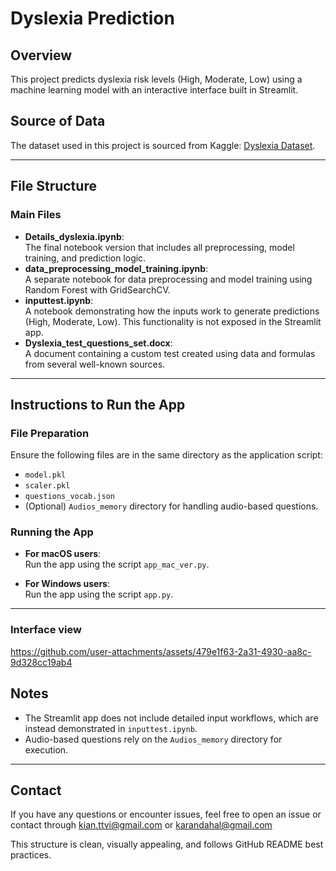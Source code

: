 # Dyslexia Prediction

## Overview
This project predicts dyslexia risk levels (High, Moderate, Low) using a machine learning model with an interactive interface built in Streamlit.

## Source of Data
The dataset used in this project is sourced from Kaggle: [Dyslexia Dataset](https://www.kaggle.com/datasets/thenikhilnj45/dyslexiaproject).

---

## File Structure
### Main Files
- **Details_dyslexia.ipynb**:  
  The final notebook version that includes all preprocessing, model training, and prediction logic.
- **data_preprocessing_model_training.ipynb**:  
  A separate notebook for data preprocessing and model training using Random Forest with GridSearchCV.
- **inputtest.ipynb**:  
  A notebook demonstrating how the inputs work to generate predictions (High, Moderate, Low). This functionality is not exposed in the Streamlit app.
- **Dyslexia_test_questions_set.docx**:  
  A document containing a custom test created using data and formulas from several well-known sources.

---

## Instructions to Run the App
### File Preparation
Ensure the following files are in the same directory as the application script:
- `model.pkl`
- `scaler.pkl`
- `questions_vocab.json`
- (Optional) `Audios_memory` directory for handling audio-based questions.

### Running the App
- **For macOS users**:  
  Run the app using the script `app_mac_ver.py`.
  
- **For Windows users**:  
  Run the app using the script `app.py`.

---
### Interface view
https://github.com/user-attachments/assets/479e1f63-2a31-4930-aa8c-9d328cc19ab4



## Notes
- The Streamlit app does not include detailed input workflows, which are instead demonstrated in `inputtest.ipynb`.
- Audio-based questions rely on the `Audios_memory` directory for execution.

---

## Contact
If you have any questions or encounter issues, feel free to open an issue or contact through kian.ttvi@gmail.com or karandahal@gmail.com


This structure is clean, visually appealing, and follows GitHub README best practices.




